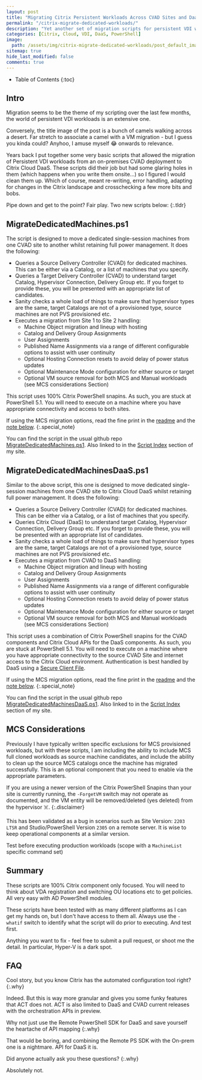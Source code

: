 ```yaml
---
layout: post
title: "Migrating Citrix Persistent Workloads Across CVAD Sites and DaaS"
permalink: "/citrix-migrate-dedicated-workloads/"
description: "Yet another set of migration scripts for persistent VDI workloads"
categories: [Citrix, Cloud, VDI, DaaS, PowerShell]
image:
  path: /assets/img/citrix-migrate-dedicated-workloads/post_default_image.jpg
sitemap: true
hide_last_modified: false
comments: true
---
```


<!--excerpt-->

-  Table of Contents
{:toc}

## Intro

Migration seems to be the theme of my scripting over the last few months, the world of persistent VDI workloads is an extensive one.

Conversely, the title image of the post is a bunch of camels walking across a desert. Far stretch to associate a camel with a VM migration - but I guess you kinda could? Anyhoo, I amuse myself 😂 onwards to relevance.

Years back I put together some very basic scripts that allowed the migration of Persistent VDI workloads from an on-premises CVAD deployment to Citrix Cloud DaaS. These scripts did their job but had some glaring holes in them (which happens when you write them onsite...) so I figured I would clean them up. Which of course, meant re-writing, error handling, adapting for changes in the Citrix landscape and crosschecking a few more bits and bobs.

Pipe down and get to the point? Fair play. Two new scripts below:
{:.tldr}

## MigrateDedicatedMachines.ps1

The script is designed to move a dedicated single-session machines from one CVAD site to another whilst retaining full power management. It does the following:

-  Queries a Source Delivery Controller (CVAD) for dedicated machines. This can be either via a Catalog, or a list of machines that you specify.
-  Queries a Target Delivery Controller (CVAD) to understand target Catalog, Hypervisor Connection, Delivery Group etc. If you forget to provide these, you will be presented with an appropriate list of candidates.
-  Sanity checks a whole load of things to make sure that hypervisor types are the same, target Catalogs are not of a provisioned type, source machines are not PVS provisioned etc.
-  Executes a migration from Site 1 to Site 2 handling:
    -  Machine Object migration and lineup with hosting
    -  Catalog and Delivery Group Assignments
    -  User Assignments
    -  Published Name Assignments via a range of different configurable options to assist with user continuity
    -  Optional Hosting Connection resets to avoid delay of power status updates
    -  Optional Maintenance Mode configuration for either source or target
    -  Optional VM source removal for both MCS and Manual workloads (see MCS considerations Section)

This script uses 100% Citrix PowerShell snapins. As such, you are stuck at PowerShell 5.1. You will need to execute on a machine where you have appropriate connectivity and access to both sites. 

If using the MCS migration options, read the fine print in the [readme](https://github.com/JamesKindon/Citrix/blob/master/Migration%20Scripts/MigrateDedicatedMachines/MigratedDedicatedVM/README.MD#a-note-on-mcs-source-machine-removal) and the [note below](#mcs-considerations).
{:.special_note}

You can find the script in the usual github repo [MigrateDedicatedMachines.ps1](https://github.com/JamesKindon/Citrix/tree/master/Migration%20Scripts/MigrateDedicatedMachines/MigratedDedicatedVM). Also linked to in the [Script Index](https://jkindon.com/ScriptIndex/) section of my site.

## MigrateDedicatedMachinesDaaS.ps1

Similar to the above script, this one is designed to move dedicated single-session machines from one CVAD site to Citrix Cloud DaaS whilst retaining full power management. It does the following:

-  Queries a Source Delivery Controller (CVAD) for dedicated machines. This can be either via a Catalog, or a list of machines that you specify.
-  Queries Citrix Cloud (DaaS) to understand target Catalog, Hypervisor Connection, Delivery Group etc. If you forget to provide these, you will be presented with an appropriate list of candidates.
-  Sanity checks a whole load of things to make sure that hypervisor types are the same, target Catalogs are not of a provisioned type, source machines are not PVS provisioned etc.
-  Executes a migration from CVAD to DaaS handling:
    -  Machine Object migration and lineup with hosting
    -  Catalog and Delivery Group Assignments
    -  User Assignments
    -  Published Name Assignments via a range of different configurable options to assist with user continuity
    -  Optional Hosting Connection resets to avoid delay of power status updates
    -  Optional Maintenance Mode configuration for either source or target
    -  Optional VM source removal for both MCS and Manual workloads (see MCS considerations Section)

This script uses a combination of Citrix PowerShell snapins for the CVAD components and Citrix Cloud APIs for the DaaS components. As such, you are stuck at PowerShell 5.1. You will need to execute on a machine where you have appropriate connectivity to the source CVAD Site and internet access to the Citrix Cloud environment. Authentication is best handled by DaaS using a [Secure Client File](https://docs.citrix.com/en-us/citrix-cloud/sdk-api.html).

If using the MCS migration options, read the fine print in the [readme](https://github.com/JamesKindon/Citrix/blob/master/Migration%20Scripts/MigrateDedicatedMachines/MigrateDedicatedVMDaaS/README.MD#a-note-on-mcs-source-machine-removal) and the [note below](#mcs-considerations).
{:.special_note}

You can find the script in the usual github repo [MigrateDedicatedMachinesDaaS.ps1](https://github.com/JamesKindon/Citrix/tree/master/Migration%20Scripts/MigrateDedicatedMachines/MigrateDedicatedVMDaaS). Also linked to in the [Script Index](https://jkindon.com/ScriptIndex/) section of my site.

## MCS Considerations

Previously I have typically written specific exclusions for MCS provisioned workloads, but with these scripts, I am including the ability to include MCS full cloned workloads as source machine candidates, and include the ability to clean up the source MCS catalogs once the machine has migrated successfully. This is an optional component that you need to enable via the appropriate parameters.

If you are using a newer version of the Citrix PowerShell Snapins than your site is currently running, the `-ForgetVM` switch may not operate as documented, and the VM entity will be removed/deleted (yes deleted) from the hypervisor ☠️.
{:.disclaimer}

This has been validated as a bug in scenarios such as Site Version: `2203 LTSR` and Studio/PowerShell Version `2305` on a remote server. It is wise to keep operational components at a similar version.

Test before executing production workloads (scope with a `MachineList` specific command set)

## Summary

These scripts are 100% Citrix component only focused. You will need to think about VDA registration and switching OU locations etc to get policies. All very easy with AD PowerShell modules.

These scripts have been tested with as many different platforms as I can get my hands on, but I don't have access to them all. Always use the `-whatif` switch to identify what the script will do prior to executing. And test first.

Anything you want to fix - feel free to submit a pull request, or shoot me the detail. In particular, Hyper-V is a dark spot.

## FAQ

Cool story, but you know Citrix has the automated configuration tool right?
{:.why}

Indeed. But this is way more granular and gives you some funky features that ACT does not. ACT is also limited to DaaS and CVAD current releases with the orchestration APIs in preview.

Why not just use the Remote PowerShell SDK for DaaS and save yourself the heartache of API mapping
{:.why}

That would be boring, and combining the Remote PS SDK with the On-prem one is a nightmare. API for DaaS it is.

Did anyone actually ask you these questions?
{:.why}

Absolutely not.
